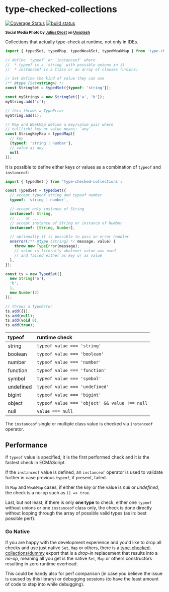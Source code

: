 # type-checked-collections

[![Coverage Status](https://coveralls.io/repos/github/WebReflection/type-checked-collections/badge.svg?branch=main)](https://coveralls.io/github/WebReflection/type-checked-collections?branch=main) [![build status](https://github.com/WebReflection/type-checked-collections/actions/workflows/node.js.yml/badge.svg)](https://github.com/WebReflection/type-checked-collections/actions)

<sup>**Social Media Photo by [Julius Drost](https://unsplash.com/@juliusdrost) on [Unsplash](https://unsplash.com/)**</sup>


Collections that actually type-check at runtime, not only in IDEs.

```js
import { typedSet, typedMap, typedWeakSet, typedWeakMap } from 'type-checked-collections';

// define `typeof` or `instanceof` where
//  * typeof is a `string` with possible unions in it
//  * instanceof is a Class or an array of classes (unions)

// Set define the kind of value they can use
/** @type {Set<string>} */
const StringSet = typedSet({typeof: 'string'});

const myStrings = new StringSet(['a', 'b']);
myString.add('c');

// this throws a TypeError
myString.add(1);

// Map and WeakMap define a key/value pair where
// null(ish) key or value means: `any`
const StringKeyMap = typedMap([
  // key
  {typeof: 'string | number'},
  // value as any
  null
]);
```

It is possible to define either keys or values as a combination of `typeof` and `instanceof`:

```js
import { typedSet } from 'type-checked-collections';

const TypedSet = typedSet({
  // accept typeof string and typeof number
  typeof: 'string | number',

  // accept only instance of String
  instanceof: String,
  // ... or ...
  // accept instance of String or instance of Number
  instanceof: [String, Number],

  // optionally it is possible to pass an error handler
  onerror(/** @type {string} */ message, value) {
    throw new TypeError(message);
    // value is literally whatever value was used
    // and failed either as key or as value
  },
});

const ts = new TypedSet([
  new String('a'),
  'b',
  1,
  new Number(2)
]);

// throws a TypeError
ts.add({});
ts.add(null);
ts.add(void 0);
ts.add(true);
```

| typeof    | runtime check                                 |
| :-------- | :-------------------------------------------- |
| string    | `typeof value === 'string'`                   |
| boolean   | `typeof value === 'boolean'`                  |
| number    | `typeof value === 'number'`                   |
| function  | `typeof value === 'function'`                 |
| symbol    | `typeof value === 'symbol'`                   |
| undefined | `typeof value === 'undefined'`                |
| bigint    | `typeof value === 'bigint'`                   |
| object    | `typeof value === 'object' && value !== null` |
| null      | `value === null`                              |


The `instanceof` single or multiple class value is checked via `instanceof` operator.

## Performance

If `typeof` value is specified, it is the first performed check and it is the fastest check in ECMAScript.

If the `instanceof` value is defined, an `instanceof` operator is used to validate further in case previous `typeof`, if present, failed.

In `Map` and `WeakMap` cases, if either the *key* or the value is *null* or *undefined*, the check is a no-op such as `() => true`.

Last, but not least, if there is only **one type** to check, either one `typeof` without unions or one `instanceof` class only, the check is done directly without looping through the array of possible valid types (as in: best possible perf).

### Go Native

If you are happy with the development experience and you'd like to drop all checks and use just native `Set`, `Map` or others, there is a [type-checked-collections/dummy](./esm/dummy.js) export that is a *drop-in* replacement that results into a *no-op*, meaning all you get is the native `Set`, `Map` or others constructors resulting in zero runtime overhead.

This could be handy also for perf comparison (in case you believe the issue is caused by this library) or debugging sessions (to have the least amount of code to step into while debugging).
